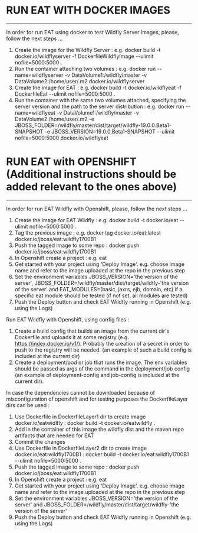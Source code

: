 # RUN EAT WITH DOCKER IMAGES
-----------------------------

In order for run EAT using docker to test Wildfly Server Images, please, follow the next steps ...

1. Create the image for the Wildfly Server : e.g. docker build -t docker.io/wildflyserver -f DockerfileWildflyImage --ulimit nofile=5000:5000 .
2. Run the container attaching two volumes : e.g. docker run --name=wildflyserver -v DataVolume1:/wildfly/master -v DataVolume2:/home/user/.m2 docker.io/wildflyserver
3. Create the image for EAT : e.g. docker build -t docker.io/wildflyeat -f DockerfileEat --ulimit nofile=5000:5000 .
4. Run the container with the same two volumes attached, specifying the server version and the path to the server distribution : e.g. docker run --name=wildflyeat -v DataVolume1:/wildfly/master -v DataVolume2:/home/user/.m2 -e JBOSS_FOLDER=/wildfly/master/dist/target/wildfly-19.0.0.Beta1-SNAPSHOT -e JBOSS_VERSION=19.0.0.Beta1-SNAPSHOT --ulimit nofile=5000:5000 docker.io/wildflyeat 



# RUN EAT with OPENSHIFT (Additional instructions should be added relevant to the ones above)
---------------------------------------------------------------------------------------------

In order for run EAT Wildfly with Openshift, please, follow the next steps ...

1. Create the image for EAT Wildfly : e.g. docker build -t docker.io/eat --ulimit nofile=5000:5000 .
2. Tag the previous image : e.g. docker tag docker.io/eat:latest docker.io/jboss/eat:wildfly1700B1
3. Push the tagged image to some repo : docker push docker.io/jboss/eat:wildfly1700B1
4. In Openshift create a project : e.g. eat
5. Get started with your project using 'Deploy Image'. e.g. choose image name and refer to the image uploaded at the repo in the previous step
6. Set the environment variables JBOSS_VERSION='the version of the server', JBOSS_FOLDER=/wildfly/master/dist/target/wildfly-'the version of the server' and EAT_MODULES=(basic, jaxrs, ejb, domain, etc) if a specific eat module should be tested (if not set, all modules are tested)
7. Push the Deploy button and check EAT Wildfly running in Openshift (e.g. using the Logs)


Run EAT Wildfly with Openshift, using config files :

1. Create a build config that builds an image from the current dir's Dockerfile and uploads it at some registry (e.g. https://index.docker.io/v1/). Probably the creation of a secret in order to push to the registry will be needed. (an example of such a build config is included at the current dir)
2. Create a deployment/pod or job that runs the image. The env variables should be passed as args of the command in the deployment/job config (an example of deployment-config and job-config is included at the current dir).


In case the dependencies cannot be downloaded because of misconfiguration of openshift and for testing perposes the DockerfileLayer dirs can be used :

1. Use Dockerfile in DockerfileLayer1 dir to create image docker.io/eatwidlfly : docker build -t docker.io/eatwildfly .
2. Add in the container of this image the wildfly dist and the maven repo artifacts that are needed for EAT 
3. Commit the changes
4. Use Dockerfile in DockerfileLayer2 dir to create image docker.io/eat:wildfly1700B1 : docker build -t docker.io/eat:wildfly1700B1 --ulimit nofile=5000:5000 .
5. Push the tagged image to some repo : docker push docker.io/jboss/eat:wildfly1700B1
6. In Openshift create a project : e.g. eat
7. Get started with your project using 'Deploy Image'. e.g. choose image name and refer to the image uploaded at the repo in the previous step
8. Set the environment variables JBOSS_VERSION='the version of the server' and JBOSS_FOLDER=/wildfly/master/dist/target/wildfly-'the version of the server' 
9. Push the Deploy button and check EAT Wildfly running in Openshift (e.g. using the Logs)

